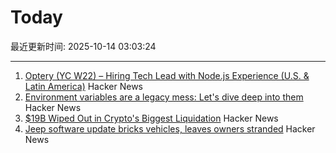 # Today

最近更新时间: 2025-10-14 03:03:24

--- 
1. [Optery (YC W22) – Hiring Tech Lead with Node.js Experience (U.S. & Latin America)](https://www.optery.com/careers/) Hacker News
2. [Environment variables are a legacy mess: Let's dive deep into them](https://allvpv.org/haotic-journey-through-envvars/) Hacker News
3. [$19B Wiped Out in Crypto's Biggest Liquidation](https://decrypt.co/344038/morning-minute-19b-wiped-out-in-cryptos-biggest-liquidation-ever) Hacker News
4. [Jeep software update bricks vehicles, leaves owners stranded](https://www.thestack.technology/jeep-software-update-bricks-vehicles-leaves-owners-stranded/) Hacker News
